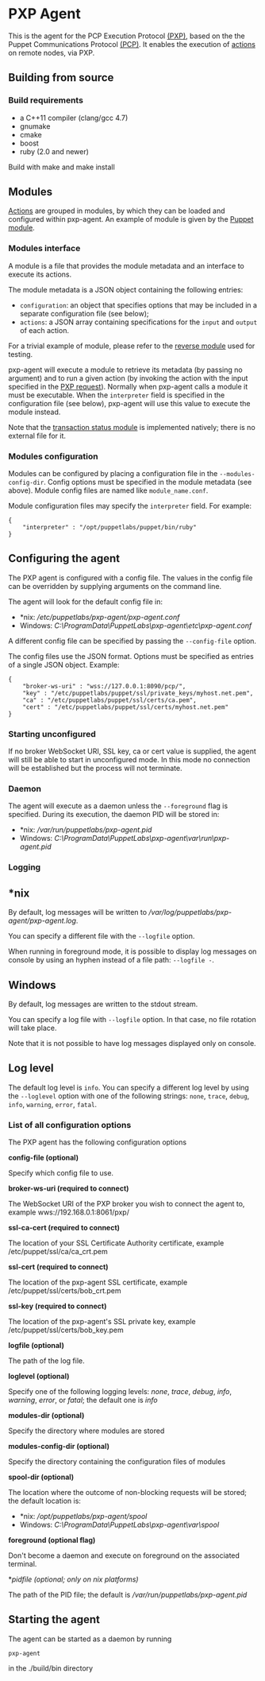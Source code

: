 # PXP Agent

This is the agent for the PCP Execution Protocol [(PXP)][1], based on the
the Puppet Communications Protocol [(PCP)][2]. It enables the execution of
[actions][3] on remote nodes, via PXP.

## Building from source

### Build requirements
 - a C++11 compiler (clang/gcc 4.7)
 - gnumake
 - cmake
 - boost
 - ruby (2.0 and newer)

Build with make and make install

## Modules

[Actions][3] are grouped in modules, by which they can be loaded and configured
within pxp-agent. An example of module is given by the [Puppet module][4].

### Modules interface

A module is a file that provides the module metadata and an interface to
execute its actions.

The module metadata is a JSON object containing the following entries:
 - `configuration`: an object that specifies options that may be included in a separate configuration file (see below);
 - `actions`: a JSON array containing specifications for the `input` and `output` of each action.

For a trivial example of module, please refer to the [reverse module][5] used
for testing.

pxp-agent will execute a module to retrieve its metadata (by passing no
argument) and to run a given action (by invoking the action with the input
specified in the [PXP request][6]). Normally when pxp-agent calls a module it
must be executable. When the `interpreter` field is specified in the
configuration file (see below), pxp-agent will use this value to execute the
module instead.

Note that the [transaction status module][7] is implemented natively; there is
no external file for it.

### Modules configuration

Modules can be configured by placing a configuration file in the
`--modules-config-dir`. Config options must be specified in the module metadata
(see above). Module config files are named like `module_name.conf`.

Module configuration files may specify the `interpreter` field.  For
example:

```
{
    "interpreter" : "/opt/puppetlabs/puppet/bin/ruby"
}
```

## Configuring the agent

The PXP agent is configured with a config file. The values in the config file
can be overridden by supplying arguments on the command line.

The agent will look for the default config file in:
 - \*nix: */etc/puppetlabs/pxp-agent/pxp-agent.conf*
 - Windows: *C:\ProgramData\PuppetLabs\pxp-agent\etc\pxp-agent.conf*

A different config file can be specified by passing the `--config-file` option.

The config files use the JSON format. Options must be specified as entries of a
single JSON object. Example:

```
{
    "broker-ws-uri" : "wss://127.0.0.1:8090/pcp/",
    "key" : "/etc/puppetlabs/puppet/ssl/private_keys/myhost.net.pem",
    "ca" : "/etc/puppetlabs/puppet/ssl/certs/ca.pem",
    "cert" : "/etc/puppetlabs/puppet/ssl/certs/myhost.net.pem"
}
```

### Starting unconfigured

If no broker WebSocket URI, SSL key, ca or cert value is supplied, the agent
will still be able to start in unconfigured mode. In this mode no connection
will be established but the process will not terminate.

### Daemon

The agent will execute as a daemon unless the `--foreground` flag is specified.
During its execution, the daemon PID will be stored in:
 - \*nix: */var/run/puppetlabs/pxp-agent.pid*
 - Windows: *C:\ProgramData\PuppetLabs\pxp-agent\var\run\pxp-agent.pid*

### Logging

## *nix

By default, log messages will be written to
*/var/log/puppetlabs/pxp-agent/pxp-agent.log*.

You can specify a different file with the `--logfile` option.

When running in foreground mode, it is possible to display log messages on
console by using an hyphen instead of a file path: `--logfile -`.

## Windows

By default, log messages are written to the stdout stream.

You can specify a log file with `--logfile` option. In that case, no
file rotation will take place.

Note that it is not possible to have log messages displayed only on console.

## Log level

The default log level is `info`. You can specify a different log level by
using the `--loglevel` option with one of the following strings: `none`,
`trace`, `debug`, `info`, `warning`, `error`, `fatal`.

### List of all configuration options

The PXP agent has the following configuration options

**config-file (optional)**

Specify which config file to use.

**broker-ws-uri (required to connect)**

The WebSocket URI of the PXP broker you wish to connect the agent to, example
wws://192.168.0.1:8061/pxp/

**ssl-ca-cert (required to connect)**

The location of your SSL Certificate Authority certificate, example
/etc/puppet/ssl/ca/ca_crt.pem

**ssl-cert (required to connect)**

The location of the pxp-agent SSL certificate, example /etc/puppet/ssl/certs/bob_crt.pem

**ssl-key (required to connect)**

The location of the pxp-agent's SSL private key, example /etc/puppet/ssl/certs/bob_key.pem

**logfile (optional)**

The path of the log file.

**loglevel (optional)**

Specify one of the following logging levels: *none*, *trace*, *debug*, *info*,
*warning*, *error*, or *fatal*; the default one is *info*

**modules-dir (optional)**

Specify the directory where modules are stored

**modules-config-dir (optional)**

Specify the directory containing the configuration files of modules

**spool-dir (optional)**

The location where the outcome of non-blocking requests will be stored; the
default location is:
 - \*nix: */opt/puppetlabs/pxp-agent/spool*
 - Windows: *C:\ProgramData\PuppetLabs\pxp-agent\var\spool*

**foreground (optional flag)**

Don't become a daemon and execute on foreground on the associated terminal.

**pidfile (optional; only on *nix platforms)**

The path of the PID file; the default is */var/run/puppetlabs/pxp-agent.pid*

## Starting the agent

The agent can be started as a daemon by running
```
pxp-agent
```
in the ./build/bin directory

[1]: https://github.com/puppetlabs/pcp-specifications/blob/master/pxp/README.md
[2]: https://github.com/puppetlabs/pcp-specifications/blob/master/pcp/README.md
[3]: https://github.com/puppetlabs/pcp-specifications/blob/master/pxp/actions.md
[4]: https://github.com/puppetlabs/pxp-agent/blob/master/modules/pxp-module-puppet
[5]: https://github.com/puppetlabs/pxp-agent/blob/master/lib/tests/resources/modules/reverse_valid
[6]: https://github.com/puppetlabs/pcp-specifications/blob/master/pxp/request_response.md
[7]: https://github.com/puppetlabs/pcp-specifications/blob/master/pxp/transaction_status.md
